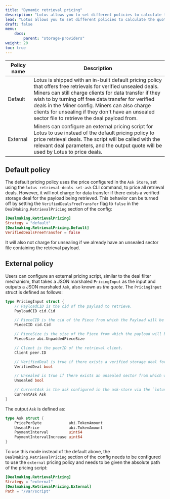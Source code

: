 ```yaml
---
title: "Dynamic retrieval pricing"
description: "Lotus allows you to set different policies to calculate the quoted price of a retrieval deal. The two available policies are Default, and External."
lead: "Lotus allows you to set different policies to calculate the quoted price of a retrieval deal. The two available policies are Default, and External."
draft: false
menu:
    docs:
        parent: "storage-providers"
weight: 20
toc: true
---
```


| Policy name | Description |
| --- | --- |
| Default | Lotus is shipped with an in-built default pricing policy that offers free retrievals for verified unsealed deals. Miners can still charge clients for data transfer if they wish to by turning off free data transfer for verified deals in the Miner config. Miners can also charge clients for unsealing if they don't have an unsealed sector file to retrieve the deal payload from. |
| External | Miners can configure an external pricing script for Lotus to use instead of the default pricing policy to price retrieval deals. The script will be called with the relevant deal parameters, and the output quote will be used by Lotus to price deals. |

## Default policy

The default pricing policy uses the price configured in the `Ask Store`, set using the `lotus retrieval-deals set-ask` CLI command, to price all retrieval deals. However, it will not charge for data transfer if there exists a verified storage deal for the payload being retrieved. This behavior can be turned off by setting the `VerifiedDealsFreeTransfer` flag to `false` in the `DealMaking.RetrievalPricing` section of the config:

```toml
[Dealmaking.RetrievalPricing]
Strategy = "default"
[Dealmaking.RetrievalPricing.Default]
VerifiedDealsFreeTransfer = false
```

It will also not charge for unsealing if we already have an unsealed sector file containing the retrieval payload.

## External policy

Users can configure an external pricing script, similar to the deal filter mechanism, that takes a JSON marshaled `PricingInput` as the input and outputs a JSON marshaled `Ask`, also known as _the quote_. The `PricingInput` struct is defined as follows:

```go
type PricingInput struct {
    // PayloadCID is the cid of the payload to retrieve.
    PayloadCID cid.Cid

    // PieceCID is the cid of the Piece from which the Payload will be retrieved.
    PieceCID cid.Cid

    // PieceSize is the size of the Piece from which the payload will be retrieved.
    PieceSize abi.UnpaddedPieceSize

    // Client is the peerID of the retrieval client.
    Client peer.ID

    // VerifiedDeal is true if there exists a verified storage deal for the PayloadCID.
    VerifiedDeal bool

    // Unsealed is true if there exists an unsealed sector from which we can retrieve the given payload.
    Unsealed bool

    // CurrentAsk is the ask configured in the ask-store via the `lotus retrieval-deals set-ask` CLI command.
    CurrentAsk Ask
}
```

The output `Ask` is defined as:

```go
type Ask struct {
    PricePerByte            abi.TokenAmount
    UnsealPrice             abi.TokenAmount
    PaymentInterval         uint64
    PaymentIntervalIncrease uint64
}
```

To use this mode instead of the default above, the `DealMaking.RetrievalPricing` section of the config needs to be configured to use the `external` pricing policy and needs to be given the absolute path of the pricing script: 

```toml
[Dealmaking.RetrievalPricing]
Strategy = "external"
[Dealmaking.RetrievalPricing.External]
Path = "/var/script"
```

